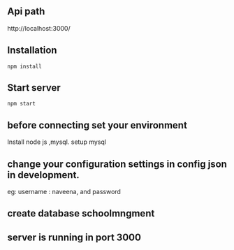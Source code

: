 
## Api path

http://localhost:3000/


## Installation
```
npm install
```

## Start server
```
npm start
```
## before connecting set your environment
Install node js ,mysql.
setup mysql


## change your configuration settings in config json in development.
eg: username : naveena,
and password
## create database schoolmngment

## server is running in port 3000
